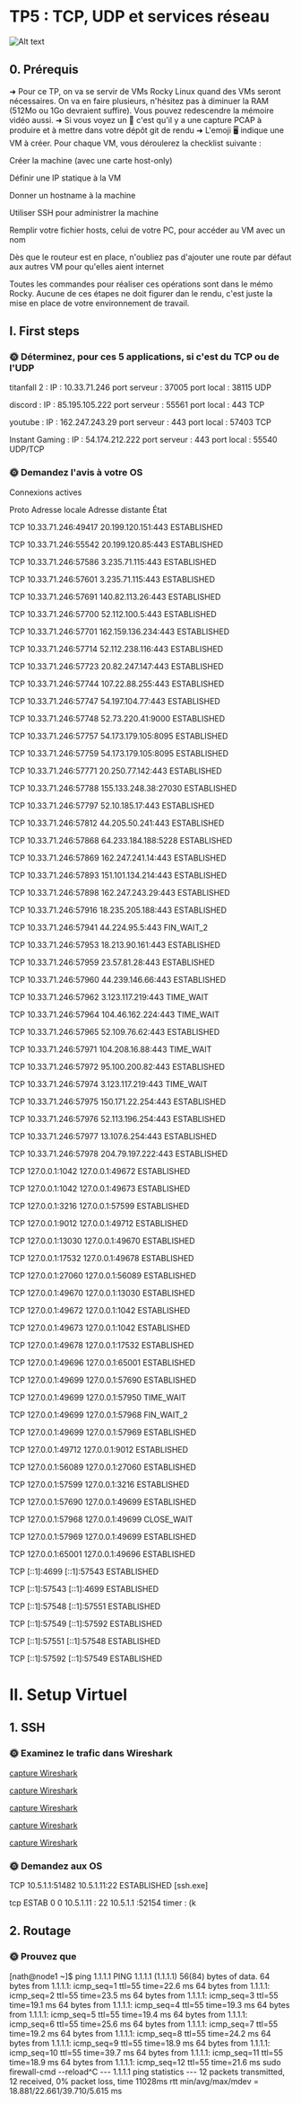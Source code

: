 # TP5 : TCP, UDP et services réseau
![Alt text](image.png)

## 0. Prérequis

➜ Pour ce TP, on va se servir de VMs Rocky Linux quand des VMs seront nécessaires. On va en faire plusieurs, n'hésitez pas à diminuer la RAM (512Mo ou 1Go devraient suffire). Vous pouvez redescendre la mémoire vidéo aussi.
➜ Si vous voyez un 🦈 c'est qu'il y a une capture PCAP à produire et à mettre dans votre dépôt git de rendu
➜ L'emoji 🖥️ indique une VM à créer. Pour chaque VM, vous déroulerez la checklist suivante :


 Créer la machine (avec une carte host-only)

 Définir une IP statique à la VM

 Donner un hostname à la machine

 Utiliser SSH pour administrer la machine

 Remplir votre fichier hosts, celui de votre PC, pour accéder au VM avec un nom

 Dès que le routeur est en place, n'oubliez pas d'ajouter une route par défaut aux autres VM pour qu'elles aient internet


Toutes les commandes pour réaliser ces opérations sont dans le mémo Rocky. Aucune de ces étapes ne doit figurer dan le rendu, c'est juste la mise en place de votre environnement de travail.
## I. First steps

### 🌞 Déterminez, pour ces 5 applications, si c'est du TCP ou de l'UDP

titanfall 2 : IP : 10.33.71.246 port serveur : 37005  port local : 38115  UDP

discord :  IP : 85.195.105.222 port serveur : 55561  port local : 443  TCP

youtube  : IP : 162.247.243.29 port serveur : 443 port local : 57403  TCP

Instant Gaming : IP : 54.174.212.222 port serveur : 443 port local : 55540 UDP/TCP

### 🌞 Demandez l'avis à votre OS
Connexions actives

Proto  Adresse locale         Adresse distante       État

TCP    10.33.71.246:49417     20.199.120.151:443     ESTABLISHED

TCP    10.33.71.246:55542     20.199.120.85:443      ESTABLISHED

TCP    10.33.71.246:57586     3.235.71.115:443       ESTABLISHED

TCP    10.33.71.246:57601     3.235.71.115:443       ESTABLISHED

TCP    10.33.71.246:57691     140.82.113.26:443      ESTABLISHED

TCP    10.33.71.246:57700     52.112.100.5:443       ESTABLISHED

TCP    10.33.71.246:57701     162.159.136.234:443    ESTABLISHED

TCP    10.33.71.246:57714     52.112.238.116:443     ESTABLISHED

TCP    10.33.71.246:57723     20.82.247.147:443      ESTABLISHED
  
TCP    10.33.71.246:57744     107.22.88.255:443      ESTABLISHED

TCP    10.33.71.246:57747     54.197.104.77:443      ESTABLISHED

TCP    10.33.71.246:57748     52.73.220.41:9000      ESTABLISHED

TCP    10.33.71.246:57757     54.173.179.105:8095    ESTABLISHED

TCP    10.33.71.246:57759     54.173.179.105:8095    ESTABLISHED

TCP    10.33.71.246:57771     20.250.77.142:443      ESTABLISHED

TCP    10.33.71.246:57788     155.133.248.38:27030   ESTABLISHED

TCP    10.33.71.246:57797     52.10.185.17:443       ESTABLISHED

TCP    10.33.71.246:57812     44.205.50.241:443      ESTABLISHED

TCP    10.33.71.246:57868     64.233.184.188:5228    ESTABLISHED

TCP    10.33.71.246:57869     162.247.241.14:443     ESTABLISHED

TCP    10.33.71.246:57893     151.101.134.214:443    ESTABLISHED

TCP    10.33.71.246:57898     162.247.243.29:443     ESTABLISHED

TCP    10.33.71.246:57916     18.235.205.188:443     ESTABLISHED

TCP    10.33.71.246:57941     44.224.95.5:443        FIN_WAIT_2

TCP    10.33.71.246:57953     18.213.90.161:443      ESTABLISHED

TCP    10.33.71.246:57959     23.57.81.28:443        ESTABLISHED

TCP    10.33.71.246:57960     44.239.146.66:443      ESTABLISHED

TCP    10.33.71.246:57962     3.123.117.219:443      TIME_WAIT

TCP    10.33.71.246:57964     104.46.162.224:443     TIME_WAIT

TCP    10.33.71.246:57965     52.109.76.62:443       ESTABLISHED

TCP    10.33.71.246:57971     104.208.16.88:443      TIME_WAIT

TCP    10.33.71.246:57972     95.100.200.82:443      ESTABLISHED

TCP    10.33.71.246:57974     3.123.117.219:443      TIME_WAIT

TCP    10.33.71.246:57975     150.171.22.254:443     ESTABLISHED

TCP    10.33.71.246:57976     52.113.196.254:443     ESTABLISHED

TCP    10.33.71.246:57977     13.107.6.254:443       ESTABLISHED

TCP    10.33.71.246:57978     204.79.197.222:443     ESTABLISHED

TCP    127.0.0.1:1042         127.0.0.1:49672        ESTABLISHED

TCP    127.0.0.1:1042         127.0.0.1:49673        ESTABLISHED

TCP    127.0.0.1:3216         127.0.0.1:57599        ESTABLISHED

TCP    127.0.0.1:9012         127.0.0.1:49712        ESTABLISHED

TCP    127.0.0.1:13030        127.0.0.1:49670        ESTABLISHED

TCP    127.0.0.1:17532        127.0.0.1:49678        ESTABLISHED

TCP    127.0.0.1:27060        127.0.0.1:56089        ESTABLISHED

TCP    127.0.0.1:49670        127.0.0.1:13030        ESTABLISHED

TCP    127.0.0.1:49672        127.0.0.1:1042         ESTABLISHED

TCP    127.0.0.1:49673        127.0.0.1:1042         ESTABLISHED

TCP    127.0.0.1:49678        127.0.0.1:17532        ESTABLISHED

TCP    127.0.0.1:49696        127.0.0.1:65001        ESTABLISHED

TCP    127.0.0.1:49699        127.0.0.1:57690        ESTABLISHED

TCP    127.0.0.1:49699        127.0.0.1:57950        TIME_WAIT

TCP    127.0.0.1:49699        127.0.0.1:57968        FIN_WAIT_2

TCP    127.0.0.1:49699        127.0.0.1:57969        ESTABLISHED

TCP    127.0.0.1:49712        127.0.0.1:9012         ESTABLISHED

TCP    127.0.0.1:56089        127.0.0.1:27060        ESTABLISHED

TCP    127.0.0.1:57599        127.0.0.1:3216         ESTABLISHED

TCP    127.0.0.1:57690        127.0.0.1:49699        ESTABLISHED

TCP    127.0.0.1:57968        127.0.0.1:49699        CLOSE_WAIT

TCP    127.0.0.1:57969        127.0.0.1:49699        ESTABLISHED

TCP    127.0.0.1:65001        127.0.0.1:49696        ESTABLISHED

TCP    [::1]:4699             [::1]:57543            ESTABLISHED

TCP    [::1]:57543            [::1]:4699             ESTABLISHED

TCP    [::1]:57548            [::1]:57551            ESTABLISHED

TCP    [::1]:57549            [::1]:57592            ESTABLISHED

TCP    [::1]:57551            [::1]:57548            ESTABLISHED

TCP    [::1]:57592            [::1]:57549            ESTABLISHED

# II. Setup Virtuel

## 1. SSH

### 🌞 Examinez le trafic dans Wireshark

[capture Wireshark](./TP-réseaux5.capture1.pcapng)

[capture Wireshark](./TP-réseaux5.capture2.pcapng)

[capture Wireshark](./TP-réseaux5.capture3.pcapng)

[capture Wireshark](./TP-réseaux5.capture4.pcapng)

[capture Wireshark](./TP-réseaux5.capture5.pcapng)

### 🌞 Demandez aux OS

TCP    10.5.1.1:51482         10.5.1.11:22           ESTABLISHED
[ssh.exe]

tcp ESTAB 0 0 10.5.1.11 : 22  10.5.1.1 :52154 timer : (k

## 2. Routage

### 🌞 Prouvez que

[nath@node1 ~]$ ping 1.1.1.1
PING 1.1.1.1 (1.1.1.1) 56(84) bytes of data.
64 bytes from 1.1.1.1: icmp_seq=1 ttl=55 time=22.6 ms
64 bytes from 1.1.1.1: icmp_seq=2 ttl=55 time=23.5 ms
64 bytes from 1.1.1.1: icmp_seq=3 ttl=55 time=19.1 ms
64 bytes from 1.1.1.1: icmp_seq=4 ttl=55 time=19.3 ms
64 bytes from 1.1.1.1: icmp_seq=5 ttl=55 time=19.4 ms
64 bytes from 1.1.1.1: icmp_seq=6 ttl=55 time=25.6 ms
64 bytes from 1.1.1.1: icmp_seq=7 ttl=55 time=19.2 ms
64 bytes from 1.1.1.1: icmp_seq=8 ttl=55 time=24.2 ms
64 bytes from 1.1.1.1: icmp_seq=9 ttl=55 time=18.9 ms
64 bytes from 1.1.1.1: icmp_seq=10 ttl=55 time=39.7 ms
64 bytes from 1.1.1.1: icmp_seq=11 ttl=55 time=18.9 ms
64 bytes from 1.1.1.1: icmp_seq=12 ttl=55 time=21.6 ms
sudo firewall-cmd --reload^C
--- 1.1.1.1 ping statistics ---
12 packets transmitted, 12 received, 0% packet loss, time 11028ms
rtt min/avg/max/mdev = 18.881/22.661/39.710/5.615 ms